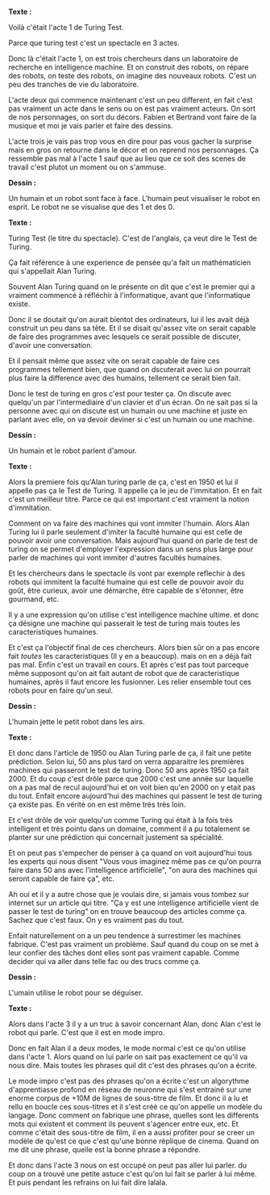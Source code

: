 
**Texte :**

Voilà c'était l'acte 1 de Turing Test.

Parce que turing test c'est un spectacle en 3 actes.

Donc là c'était l'acte 1, on est trois chercheurs dans un laboratoire de recherche en intelligence machine. Et on construit des robots, on répare des robots, on teste des robots, on imagine des nouveaux robots. C'est un peu des tranches de vie du laboratoire.

L'acte deux qui commence maintenant c'est un peu different, en fait c'est pas vraiment un acte dans le sens ou on est pas vraiment acteurs. On sort de nos personnages, on sort du décors. Fabien et Bertrand vont faire de la musique et moi je vais parler et faire des dessins.

L'acte trois je vais pas trop vous en dire pour pas vous gacher la surprise mais en gros on retourne dans le décor et on reprend nos personnages. Ça ressemble pas mal à l'acte 1 sauf que au lieu que ce soit des scenes de travail c'est plutot un moment ou on s'ammuse.


**Dessin :** 

Un humain et un robot sont face à face. L'humain peut visualiser le robot en esprit. Le robot ne se visualise que des 1 et des 0.

**Texte :**

Turing Test (le titre du spectacle). C'est de l'anglais, ça veut dire le Test de Turing.

Ça fait référence à une experience de pensée qu'a fait un mathématicien qui s'appellait Alan Turing.

Souvent Alan Turing quand on le présente on dit que c'est le premier qui a vraiment commencé à réfléchir à l'informatique, avant que l'informatique existe.

Donc il se doutait qu'on aurait bientot des ordinateurs, lui il les avait déjà construit un peu dans sa tête. Et il se disait qu'assez vite on serait capable de faire des programmes avec lesquels ce serait possible de discuter, d'avoir une conversation.

Et il pensait même que assez vite on serait capable de faire ces programmes tellement bien, que quand on dscuterait avec lui on pourrait plus faire la difference avec des humains, tellement ce serait bien fait.

Donc le test de turing en gros c'est pour tester ça. On discute avec quelqu'un par l'intermediaire d'un clavier et d'un écran. On ne sait pas si la personne avec qui on discute est un humain ou une machine et juste en parlant avec elle, on va devoir deviner si c'est un humain ou une machine. 

**Dessin :**

Un humain et le robot parlent d'amour.

**Texte :**

Alors la premiere fois qu'Alan turing parle de ça, c'est en 1950 et lui il appelle pas ça le Test de Turing. Il appelle ça le jeu de l'immitation. Et en fait c'est un meilleur titre. Parce ce qui est important c'est vraiment la notion d'immitation.

Comment on va faire des machines qui vont immiter l'humain. Alors Alan Turing lui il parle seulement d'imiter la faculté humaine qui est celle de pouvoir avoir une conversation. Mais aujourd'hui quand on parle de test de turing on se permet d'employer l'expression dans un sens plus large pour parler de machines qui vont immiter d'autres facultés humaines.

Et les chercheurs dans le spectacle ils vont par exemple reflechir à des robots qui immitent la faculté humaine qui est celle de pouvoir avoir du goût, être curieux, avoir une démarche, être capable de s'étonner, être gourmand, etc.

Il y a une expression qu'on utilise c'est intelligence machine ultime. et donc ça désigne une machine qui passerait le test de turing mais toutes les caracteristiques humaines.

Et c'est ça l'objectif final de ces chercheurs. Alors bien sûr on a pas encore fait *toutes* les caracteristiques (Il y en a beaucoup). mais on en a déjà fait pas mal. Enfin c'est un travail en cours. Et après c'est pas tout parceque même supposont qu'on ait fait autant de robot que de caracteristique humaines, après il faut encore les fusionner. Les relier ensemble tout ces robots pour en faire qu'un seul.

**Dessin :**

L'humain jette le petit robot dans les airs.

**Texte :**

Et donc dans l'article de 1950 ou Alan Turing parle de ça, il fait une petite prédiction. Selon lui, 50 ans plus tard on verra apparaitre les premières machines qui passeront le test de turing. Donc 50 ans après 1950 ça fait 2000. Et du coup c'est drôle parce que 2000 c'est une année sur laquelle on a pas mal de recul aujourd'hui et on voit bien qu'en 2000 on y etait pas du tout. Enfait encore aujourd'hui des machines qui passent le test de turing ça existe pas. En vérité on en est même très très loin.

Et c'est drôle de voir quelqu'un comme Turing qui était à la fois très intelligent et très pointu dans un domaine, comment il a pu totalement se planter sur une prédiction qui concernait justement sa spécialité. 

Et on peut pas s'empecher de penser à ça quand on voit aujourd'hui tous les experts qui nous disent "Vous vous imaginez même pas ce qu'on pourra faire dans 50 ans avec l'intelligence artificielle", "on aura des machines qui seront capable de faire ça", etc.

Ah oui et il y a autre chose que je voulais dire, si jamais vous tombez sur internet sur un article qui titre. "Ça y est une intelligence artificielle vient de passer le test de turing" on en trouve beaucoup des articles comme ça. Sachez que c'est faux. On y es vraiment pas du tout.

Enfait naturellement on a un peu tendence à surrestimer les machines fabrique. C'est pas vraiment un problème. Sauf quand du coup on se met à leur confier des tâches dont elles sont pas vraiment capable. Comme decider qui va aller dans telle fac ou des trucs comme ça.

**Dessin :**

L'umain utilise le robot pour se déguiser.

**Texte :**

Alors dans l'acte 3 il y a un truc à savoir concernant Alan, donc Alan c'est le robot qui parle. C'est que il est en mode impro.

Donc en fait Alan il a deux modes, le mode normal c'est ce qu'on utilise dans l'acte 1. Alors quand on lui parle on sait pas exactement ce qu'il va nous dire. Mais toutes les phrases quil dit c'est des phrases qu'on a écrite.

Le mode impro c'est pas des phrases qu'on a écrite c'est un algorythme d'apprentiasse profond en réseau de neuronne qui s'est entrainé sur une enorme corpus de +10M de lignes de sous-titre de film. Et donc il a lu et rellu en boucle ces sous-titres et il s'est créé ce qu'on appelle un modèle du langage. Donc comment on fabrique une phrase, quelles sont les differents mots qui existent et comment ils peuvent s'agencer entre eux, etc. Et comme c'était des sous-titre de film, il en a aussi profiter pour se creer un modèle de qu'est ce que c'est qu'une bonne réplique de cinema. Quand on me dit une phrase, quelle est la bonne phrase a répondre.

Et donc dans l'acte 3 nous on est occupé on peut pas aller lui parler. du coup on a trouvé une petite astuce c'est qu'on lui fait se parler à lui même. Et puis pendant les refrains on lui fait dire lalala.

